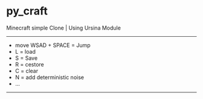 # py_craft
Minecraft simple Clone | Using Ursina Module

---
- move WSAD + SPACE = Jump
- L = load
- S = Save
- R = cestore
- C = clear
- N = add deterministic noise
- ...
---


